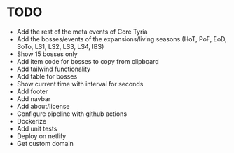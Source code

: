 # TODO
- Add the rest of the meta events of Core Tyria
- Add the bosses/events of the expansions/living seasons (HoT, PoF, EoD, SoTo, LS1, LS2, LS3, LS4, IBS)
- Show 15 bosses only
- Add item code for bosses to copy from clipboard
- Add tailwind functionality
- Add table for bosses
- Show current time with interval for seconds
- Add footer
- Add navbar
- Add about/license
- Configure pipeline with github actions
- Dockerize
- Add unit tests
- Deploy on netlify
- Get custom domain
